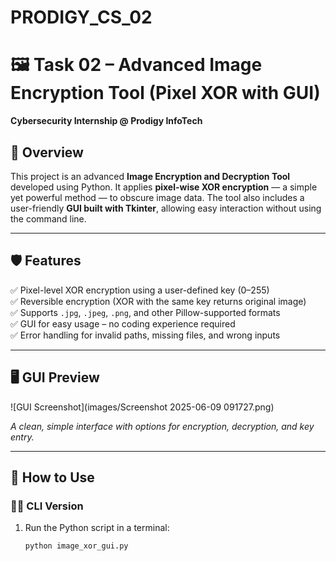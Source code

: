 # PRODIGY_CS_02

# 🖼️ Task 02 – Advanced Image Encryption Tool (Pixel XOR with GUI)

**Cybersecurity Internship @ Prodigy InfoTech**

## 🔐 Overview

This project is an advanced **Image Encryption and Decryption Tool** developed using Python. It applies **pixel-wise XOR encryption** — a simple yet powerful method — to obscure image data. The tool also includes a user-friendly **GUI built with Tkinter**, allowing easy interaction without using the command line.

---

## 🛡️ Features

✅ Pixel-level XOR encryption using a user-defined key (0–255)  
✅ Reversible encryption (XOR with the same key returns original image)  
✅ Supports `.jpg`, `.jpeg`, `.png`, and other Pillow-supported formats  
✅ GUI for easy usage – no coding experience required  
✅ Error handling for invalid paths, missing files, and wrong inputs  

---

## 🖥️ GUI Preview

![GUI Screenshot](images/Screenshot 2025-06-09 091727.png)

*A clean, simple interface with options for encryption, decryption, and key entry.*

---

## 🔧 How to Use

### 🧑‍💻 CLI Version
1. Run the Python script in a terminal:
   ```bash
   python image_xor_gui.py
